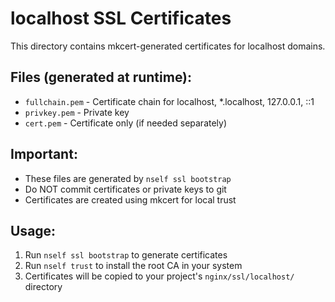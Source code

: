 # localhost SSL Certificates

This directory contains mkcert-generated certificates for localhost domains.

## Files (generated at runtime):
- `fullchain.pem` - Certificate chain for localhost, *.localhost, 127.0.0.1, ::1
- `privkey.pem` - Private key
- `cert.pem` - Certificate only (if needed separately)

## Important:
- These files are generated by `nself ssl bootstrap`
- Do NOT commit certificates or private keys to git
- Certificates are created using mkcert for local trust

## Usage:
1. Run `nself ssl bootstrap` to generate certificates
2. Run `nself trust` to install the root CA in your system
3. Certificates will be copied to your project's `nginx/ssl/localhost/` directory
